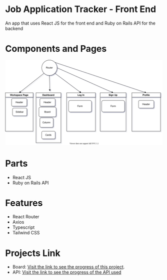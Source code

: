 # Job Application Tracker - Front End

An app that uses React JS for the front end and Ruby on Rails API for the backend

# Components and Pages
![Component Tree](components-tree.svg)

# Parts
- React JS
- Ruby on Rails API

# Features
- React Router
- Axios
- Typescript
- Tailwind CSS

# Projects Link
- Board: [Visit the link to see the progress of this project](https://github.com/users/jocogum10/projects/3/views/1).
- API: [Visit the link to see the progress of the API used](https://github.com/jocogum10/job-application-tracker-api)